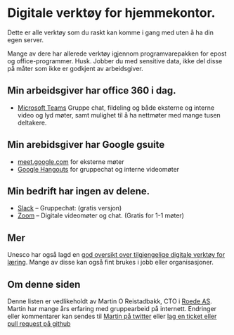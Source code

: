 
# Digitale verktøy for hjemmekontor.

Dette er alle verktøy som du raskt kan komme i gang med uten å ha din egen server.

Mange av dere har allerede verktøy igjennom programvarepakken for epost og office-programmer. Husk. Jobber du med sensitive data, ikke del disse på måter som ikke er godkjent av arbeidsgiver.

## Min arbeidsgiver har office 360 i dag.
- [Microsoft Teams](https://products.office.com/nb-no/microsoft-teams/group-chat-software?market=no) Gruppe chat, fildeling og både eksterne og interne video og lyd møter, samt mulighet til å ha nettmøter med mange tusen deltakere.


## Min arebidsgiver har Google gsuite


- [meet.google.com](https://meet.google.com/_meet) for eksterne møter
- [Google Hangouts](https://hangouts.google.com/webchat/start) for gruppechat og interne videomøter


## Min bedrift har ingen av delene.

- [Slack](https://slack.com/)  – Gruppechat:  (gratis versjon)
- [Zoom](https://zoom.us/)  – Digitale videomøter og chat. (Gratis for 1-1 møter)


## Mer




Unesco har også lagd en [god oversikt over tilgjengelige digitale verktøy for læring](https://en.unesco.org/themes/education-emergencies/coronavirus-school-closures/solutions). Mange av disse kan også fint brukes i jobb eller organisasjoner.

## Om denne siden
Denne listen er vedlikeholdt av Martin O Reistadbakk, CTO i [Roede AS](https://www.roede.com). Martin har mange års erfaring med gruppearbeid på internett. Endringer eller kommentarer kan sendes til [Martin på twitter](http://twitter.com/martior) eller [lag en ticket eller pull request på github](https://github.com/martior/hjemmekontor/issues)

